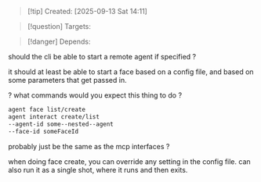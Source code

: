
>[!tip] Created: [2025-09-13 Sat 14:11]

>[!question] Targets: 

>[!danger] Depends: 

should the cli be able to start a remote agent if specified ?

it should at least be able to start a face based on a config file, and based on some parameters that get passed in.

? what commands would you expect this thing to do ?

```bash
agent face list/create
agent interact create/list
--agent-id some--nested--agent
--face-id someFaceId

```

probably just be the same as the mcp interfaces ?

when doing face create, you can override any setting in the config file.
can also run it as a single shot, where it runs and then exits.